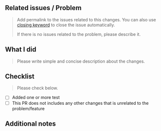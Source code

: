 ## Related issues / Problem

> Add permalink to the issues related to this changes.
> You can also use [closing keyword](https://help.github.com/en/github/managing-your-work-on-github/closing-issues-using-keywords) to close the issue automatically.
>
> If there is no issues related to the problem, please describe it.

## What I did

> Please write simple and concise description about the changes.

## Checklist

> Please check below.

- [ ] Added one or more test
- [ ] This PR does not includes any other changes that is unrelated to the problem/feature

## Additional notes
